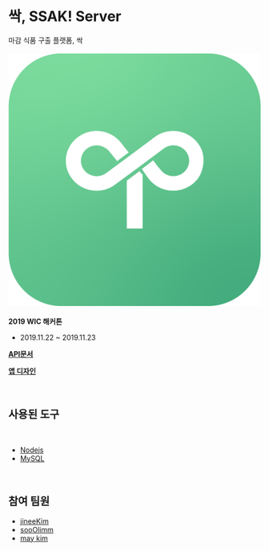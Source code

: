 싹, SSAK! Server
================
마감 식품 구출 플랫폼, 싹
<br> 
<br> 
![Alt text](/README_image/appicon.png)
<br>
<br>
**2019 WIC 해커톤**
  * 2019.11.22 ~ 2019.11.23

  
  **[API문서](https://docs.google.com/spreadsheets/d/1__9Vodtug7OES16y6IntQ3VBKA7NEeaROwBEV_82XZ8/edit?usp=sharing)**
  


**[앱 디자인](https://xd.adobe.com/spec/b6df1ed0-c18b-49da-4c74-7cbfac66cab5-c0ee/grid)**

<br>

## 사용된 도구
<br>

* [Nodejs](https://nodejs.org/ko/) <br>
* [MySQL](https://www.mysql.com/) 

<br>

## 참여 팀원
* [jineeKim](https://github.com/jineeKim)
* [sooOlimm](https://github.com/sooyounglim)
* [may kim](https://github.com/chantmsss)
<br>
<br>

